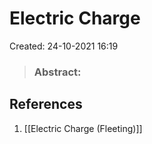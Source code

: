 # Electric Charge
Created: 24-10-2021 16:19

> ### **Abstract:**



## References
1. [[Electric Charge (Fleeting)]]
